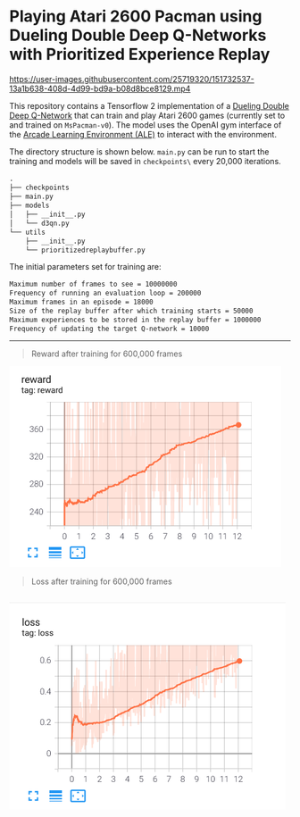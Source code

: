 # Playing Atari 2600 Pacman using Dueling Double Deep Q-Networks with Prioritized Experience Replay


https://user-images.githubusercontent.com/25719320/151732537-13a1b638-408d-4d99-bd9a-b08d8bce8129.mp4



This repository contains a Tensorflow 2 implementation of a [Dueling Double Deep Q-Network](https://arxiv.org/abs/1511.06581) that can train and play Atari 2600 games (currently set to and trained on `MsPacman-v0`).
The model uses the OpenAI gym interface of the [Arcade Learning Environment (ALE)](https://github.com/mgbellemare/Arcade-Learning-Environment) to interact with the environment.

The directory structure is shown below. `main.py` can be run to start the training and models will be saved in `checkpoints\` every 20,000 iterations.

```text
.
├── checkpoints
├── main.py
├── models
│   ├── __init__.py
│   └── d3qn.py
└── utils
    ├── __init__.py
    └── prioritizedreplaybuffer.py
```

The initial parameters set for training are:

```text
Maximum number of frames to see = 10000000
Frequency of running an evaluation loop = 200000
Maximum frames in an episode = 18000
Size of the replay buffer after which training starts = 50000
Maximum experiences to be stored in the replay buffer = 1000000
Frequency of updating the target Q-network = 10000
```

---
> Reward after training for 600,000 frames

![Rewards after training for 600,000 frames](./images/reward.png)

> Loss after training for 600,000 frames

![Loss after training for 600,000 frames](./images/loss.png)
---
